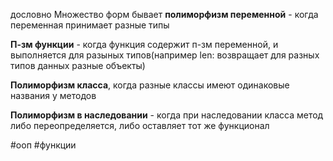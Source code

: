 дословно Множество форм 
бывает 
**полиморфизм переменной** - когда переменная принимает разные типы

**П-зм функции** - когда функция содержит п-зм переменной, и выполняется для разыных типов(например len: возвращает для разных типов данных разные объекты)

**Полиморфизм класса**, когда разные классы имеют одинаковые названия у методов

**Полиморфизм в наследовании** - когда при наследовании класса метод либо переопределяется, либо оставляет тот же функционал

#ооп #функции